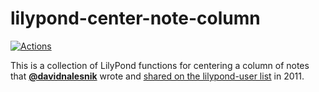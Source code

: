 # lilypond-center-note-column

[![Actions](https://github.com/nwhetsell/lilypond-center-note-column/workflows/CI/badge.svg)](https://github.com/nwhetsell/lilypond-center-note-column/actions?workflow=CI)

This is a collection of LilyPond functions for centering a column of notes that [**@davidnalesnik**](https://github.com/davidnalesnik) wrote and [shared on the lilypond-user list](https://lists.gnu.org/archive/html/lilypond-user/2011-12/msg00264.html) in 2011.
